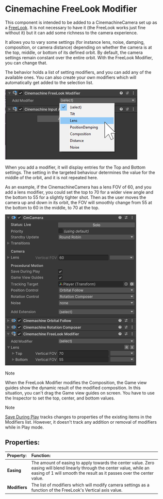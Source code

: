 # Cinemachine FreeLook Modifier

This component is intended to be added to a CinemachineCamera set up as a [FreeLook](FreeLookCameras.md).  It is not necessary to have it (the FreeLook works just fine without it) but it can add some richness to the camera experience.

It allows you to vary some settings (for instance lens, noise, damping, composition, or camera distance) depending on whether the camera is at the top, middle, or bottom of its defined orbit. By default, the camera settings remain constant over the entire orbit. With the FreeLook  Modifier, you can change that.

The behavior holds a list of setting modifiers, and you can add any of the available ones. You can also create your own modifiers which will automatically get added to the selection list.

![Free Look Modifier Inspector](images/FreeLookModifierInspector.png)

When you add a modifier, it will display entries for the Top and Bottom settings. The setting in the targeted behaviour determines the value for the middle of the orbit, and it is not repeated here.

As an example, if the CinemachineCamera has a lens FOV of 60, and you add a lens modifier, you could set the top to 70 for a wider view angle and the bottom to 55 for a slightly tighter shot. Then as the user moves the camera up and down in its orbit, the FOV will smoothly change from 55 at the bottom to 60 in the middle, to 70 at the top.

![Free Look Modifier Inspector Lens](images/FreeLookModifierInspectorLens.png)

> [!NOTE] 
> When the FreeLook Modifier modifies the Composition, the Game view guides show the dynamic result of the modified composition. In this situation, you can't drag the Game view guides on screen. You have to use the Inspector to set the top, center, and bottom values.

> [!NOTE] 
> [Save During Play](CinemachineSavingDuringPlay.md) tracks changes to properties of the existing items in the Modifiers list. However, it doesn't track any addition or removal of modifiers while in Play mode.

## Properties:

| **Property:** | **Function:** |
|:---|:---|
| __Easing__ | The amount of easing to apply towards the center value.  Zero easing will blend linearly through the center value, while an easing of 1 will smooth the result as it passes over the center value. |
| __Modifiers__ | The list of modifiers which will modify camera settings as a function of the FreeLook's Vertical axis value. |
